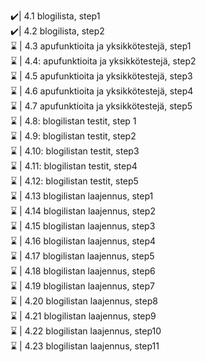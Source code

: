 ✔️| 4.1 blogilista, step1 <br>
✔️| 4.2 blogilista, step2 <br>
⌛ | 4.3 apufunktioita ja yksikkötestejä, step1 <br>
⌛ | 4.4: apufunktioita ja yksikkötestejä, step2 <br>
⌛ | 4.5 apufunktioita ja yksikkötestejä, step3 <br>
⌛ | 4.6 apufunktioita ja yksikkötestejä, step4 <br>
⌛ | 4.7 apufunktioita ja yksikkötestejä, step5 <br>
⌛ | 4.8: blogilistan testit, step 1 <br>
⌛ | 4.9: blogilistan testit, step2 <br>
⌛ | 4.10: blogilistan testit, step3 <br>
⌛ | 4.11: blogilistan testit, step4 <br>
⌛ | 4.12: blogilistan testit, step5 <br>
⌛ | 4.13 blogilistan laajennus, step1 <br>
⌛ | 4.14 blogilistan laajennus, step2 <br>
⌛ | 4.15 blogilistan laajennus, step3 <br>
⌛ | 4.16 blogilistan laajennus, step4 <br>
⌛ | 4.17 blogilistan laajennus, step5 <br>
⌛ | 4.18 blogilistan laajennus, step6 <br>
⌛ | 4.19 blogilistan laajennus, step7 <br>
⌛ | 4.20 blogilistan laajennus, step8 <br>
⌛ | 4.21 blogilistan laajennus, step9 <br>
⌛ | 4.22 blogilistan laajennus, step10 <br>
⌛ | 4.23 blogilistan laajennus, step11 <br>
